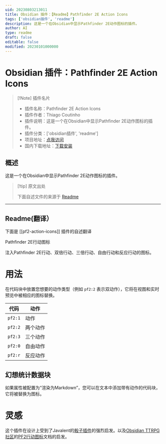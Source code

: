 ```yaml
---
uid: 20230803213011
title: Obsidian 插件：【Readme】Pathfinder 2E Action Icons
tags: ['obsidian插件', 'readme']
description: 这是一个在Obsidian中显示Pathfinder 2E动作图标的插件。
author: AI
type: readme
draft: false
editable: false
modified: 20230101000000
---
```


# Obsidian 插件：Pathfinder 2E Action Icons

> [!Note] 插件名片
> - 插件名称：Pathfinder 2E Action Icons
> - 插件作者：Thiago Coutinho
> - 插件说明：这是一个在Obsidian中显示Pathfinder 2E动作图标的插件。
> - 插件分类：['obsidian插件', 'readme']
> - 项目地址：[点我访问](https://github.com/thiagocoutinhor/pf2-action-icons)
> - 国内下载地址：[下载安装](https://pkmer.cn/products/plugin/pluginMarket/?pf2-action-icons)

## 概述

这是一个在Obsidian中显示Pathfinder 2E动作图标的插件。



> [!tip] 原文出处
> 
>下面自述文件的来源于 [Readme](https://ghproxy.net/https://raw.githubusercontent.com/thiagocoutinhor/pf2-action-icons/main/README.md)
> 

---

## Readme(翻译）

下面是 [[pf2-action-icons]] 插件的自述翻译



Pathfinder 2E行动图标

注入Pathfinder 2E行动、双倍行动、三倍行动、自由行动和反应行动的图标。

# 用法

在代码块中放置您想要的动作类型（例如 `pf2:2` 表示双动作），它将在视图和实时预览中被相应的图标替换。

| 代码    | 动作          |
| ------- | ------------- |
| `pf2:1` | 动作          |
| `pf2:2` | 两个动作      |
| `pf2:3` | 三个动作      |
| `pf2:0` | 自由动作      |
| `pf2:r` | 反应动作      |

## 幻想统计数据块

如果属性被配置为“渲染为Markdown”，您可以在文本中添加带有动作的代码块，它将被替换为图标。

# 灵感

这个插件在设计上受到了Javalent的[骰子插件](https://github.com/javalent/dice-roller)的强烈启发。以及[Obsidian TTRPG社区](https://github.com/Obsidian-TTRPG-Community)的[PF2行动图标](https://github.com/Obsidian-TTRPG-Community/ObsidianTTRPGShare/tree/main/Pathfinder/2E/action-icons)文档的启发。



